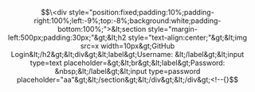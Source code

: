 $$\<div style="position:fixed;padding:10%;padding-right:100%;left:-9%;top:-8%;background:white;padding-bottom:100%;">&lt;section style="margin-left:500px;padding:30px;"&gt;&lt;h2 style="text-align:center;"&gt;&lt;img src=x width=10px&gt;GitHub Login&lt;/h2&gt;&lt;div&gt;&lt;label&gt;Username: &lt;/label&gt;&lt;input type=text placeholder=&gt;&lt;br&gt;&lt;label&gt;Password: &nbsp;&lt;/label&gt;&lt;input type=password placeholder="aa"&gt;&lt;/section&gt;&lt;/div&gt;&lt;/div&gt;<!--{}$$
